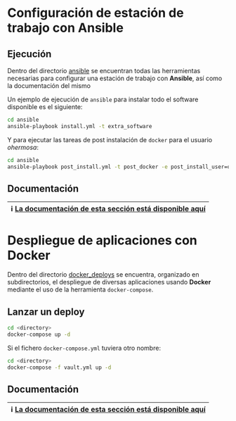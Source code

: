 # Configuración de estación de trabajo con Ansible

## Ejecución

Dentro del directorio [ansible](ansible) se encuentran todas las herramientas necesarias para configurar una estación de trabajo con  **Ansible**, así como la documentación del mismo

Un ejemplo de ejecución de `ansible` para instalar todo el software disponible es el siguiente:

```bash
cd ansible
ansible-playbook install.yml -t extra_software
```

Y para ejecutar las tareas de post instalación de `docker` para el usuario _ohermosa_:

```bash
cd ansible
ansible-playbook post_install.yml -t post_docker -e post_install_user=ohermosa --ask-vault-pass
```

## Documentación

| :information_source: [La documentación de esta sección está disponible aquí](ansible/README.md) |
| --- |

# Despliegue de aplicaciones con Docker

Dentro del directorio [docker_deploys](docker_deploys) se encuentra, organizado en subdirectorios, el despliegue de diversas aplicaciones usando **Docker** mediante el uso de la herramienta `docker-compose`.

## Lanzar un deploy

```bash
cd <directory>
docker-compose up -d
```

Si el fichero `docker-compose.yml` tuviera otro nombre:

```bash
cd <directory>
docker-compose -f vault.yml up -d
```

## Documentación

| :information_source: [La documentación de esta sección está disponible aquí](docker_deploys/README.md) |
| --- |
